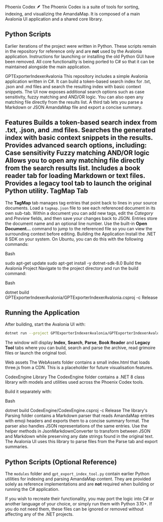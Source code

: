 Phoenix Codex 🪶
The Phoenix Codex is a suite of tools for sorting, indexing, and visualizing the AmandaMap. It is composed of a main Avalonia UI application and a shared core library.

## Python Scripts

Earlier iterations of the project were written in Python. These scripts remain in
the repository for reference only and are **not** used by the Avalonia
application. Instructions for launching or installing the old Python GUI have
been removed. All core functionality is being ported to C# so that it can be
maintained alongside the main application.

GPTExporterIndexerAvalonia
This repository includes a simple Avalonia application written in C#. It can
build a token-based search index for .txt, .json and .md files and search
the resulting index with basic context snippets. The UI now exposes additional
search options such as case sensitivity, fuzzy matching and AND/OR logic. You
can also open any matching file directly from the results list. A third tab
lets you parse a Markdown or JSON AmandaMap file and export a concise summary.

Features
Builds a token-based search index from .txt, .json, and .md files.
Searches the generated index with basic context snippets in the results.
Provides advanced search options, including:
Case sensitivity
Fuzzy matching
AND/OR logic
Allows you to open any matching file directly from the search results list.
Includes a book reader tab for loading Markdown or text files.
Provides a legacy tool tab to launch the original Python utility.
TagMap Tab
-----------
The **TagMap** tab manages tag entries that point back to lines in your source documents.
Load a `tagmap.json` file to see each referenced document in its own sub-tab. Within a document you can add new tags, edit the *Category* and *Preview* fields, and then save your changes back to JSON.
Entries store the document name and an optional line number. Use the built-in **Open Document...** command to jump to the referenced file so you can view the surrounding context before editing.
Building the Application
Install the .NET 8 SDK on your system. On Ubuntu, you can do this with the following commands:

Bash

sudo apt-get update
sudo apt-get install -y dotnet-sdk-8.0
Build the Avalonia Project Navigate to the project directory and run the build command:

Bash

dotnet build GPTExporterIndexerAvalonia/GPTExporterIndexerAvalonia.csproj -c Release

Running the Application
-----------------------
After building, start the Avalonia UI with:

```bash
dotnet run --project GPTExporterIndexerAvalonia/GPTExporterIndexerAvalonia.csproj
```

The window will display **Index**, **Search**, **Parse**, **Book Reader** and **Legacy Tool** tabs where you can build, search and parse the archive, read grimoire files or launch the original tool.


Web assets
The WebAssets folder contains a small index.html that loads three.js from a CDN. This is a placeholder for future visualisation features.

CodexEngine Library
The CodexEngine folder contains a .NET 8 class library with models and utilities used across the Phoenix Codex tools.

Build it separately with:

Bash

dotnet build CodexEngine/CodexEngine.csproj -c Release
The library's Parsing folder contains a Markdown parser that reads AmandaMap entries with emoji headers and exports them to a concise summary format.
The parser also handles JSON representations of the same entries. Use the helper methods in JsonMarkdownConverter to transform between JSON and Markdown while preserving any date strings found in the original text.
The Avalonia UI uses this library to parse files from the Parse tab and export summaries.

Python Scripts (Optional Reference)
----------------------------------
The `modules` folder and `gpt_export_index_tool.py` contain earlier Python
utilities for indexing and parsing AmandaMap content. They are provided solely
as reference implementations and are **not** required when building or running
the C# application.

If you wish to recreate their functionality, you may port the logic into C# or
another language of your choice, or simply run them with Python 3.10+. If you do
not need them, these files can be ignored or removed without affecting any of
the .NET projects.
